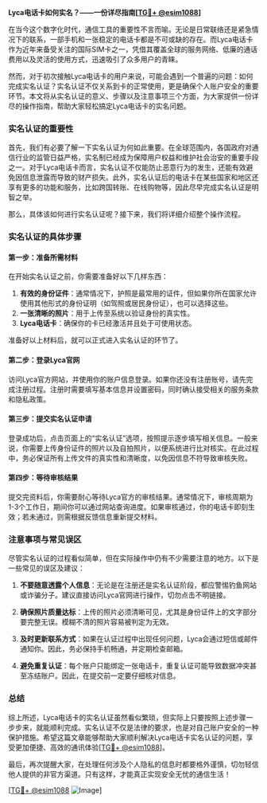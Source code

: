**Lyca电话卡如何实名？——一份详尽指南[[TG💪+ @esim1088](https://t.me/s/esim1088)]**

在当今这个数字化时代，通信工具的重要性不言而喻。无论是日常联络还是紧急情况下的联系，一部手机和一张稳定的电话卡都是不可或缺的存在。而Lyca电话卡作为近年来备受关注的国际SIM卡之一，凭借其覆盖全球的服务网络、低廉的通话费用以及灵活的使用方式，迅速吸引了众多用户的青睐。

然而，对于初次接触Lyca电话卡的用户来说，可能会遇到一个普遍的问题：如何完成实名认证？实名认证不仅关系到卡的正常使用，更是确保个人账户安全的重要环节。本文将从实名认证的意义、步骤以及注意事项三个方面，为大家提供一份详尽的操作指南，帮助大家轻松搞定Lyca电话卡的实名问题。

### 实名认证的重要性

首先，我们有必要了解一下实名认证为何如此重要。在全球范围内，各国政府对通信行业的监管日益严格，实名制已经成为保障用户权益和维护社会治安的重要手段之一。对于Lyca电话卡而言，实名认证不仅能防止恶意行为的发生，还能有效避免因信息泄露而导致的财产损失。此外，实名认证后的电话卡在某些国家和地区还享有更多的功能和服务，比如跨国转账、在线购物等，因此尽早完成实名认证是明智之举。

那么，具体该如何进行实名认证呢？接下来，我们将详细介绍整个操作流程。

### 实名认证的具体步骤

#### 第一步：准备所需材料

在开始实名认证之前，你需要准备好以下几样东西：

1. **有效的身份证件**：通常情况下，护照是最常用的证件，但如果你所在国家允许使用其他形式的身份证明（如驾照或居民身份证），也可以选择这些。
2. **一张清晰的照片**：用于上传至系统以验证身份的真实性。
3. **Lyca电话卡**：确保你的卡已经激活并且处于可使用状态。

准备好以上材料后，就可以正式进入实名认证的环节了。

#### 第二步：登录Lyca官网

访问Lyca官方网站，并使用你的账户信息登录。如果你还没有注册账号，请先完成注册过程。注册时需要填写基本信息并设置密码，同时确认接受相关的服务条款和隐私政策。

#### 第三步：提交实名认证申请

登录成功后，点击页面上的“实名认证”选项，按照提示逐步填写相关信息。一般来说，你需要上传身份证件的照片以及自拍照片，以便系统进行比对核实。在此过程中，务必保证所有上传文件的真实性和清晰度，以免因信息不符导致审核失败。

#### 第四步：等待审核结果

提交完资料后，你需要耐心等待Lyca官方的审核结果。通常情况下，审核周期为1-3个工作日，期间你可以通过网站查询进度。如果审核通过，你的电话卡即刻生效；若未通过，则需根据反馈信息重新提交材料。

### 注意事项与常见误区

尽管实名认证的过程看似简单，但在实际操作中仍有不少需要注意的地方。以下是一些常见的误区及建议：

1. **不要随意透露个人信息**：无论是在注册还是实名认证阶段，都应警惕钓鱼网站或诈骗分子。建议直接访问Lyca官网进行操作，切勿点击不明链接。
   
2. **确保照片质量达标**：上传的照片必须清晰可见，尤其是身份证件上的文字部分要完整无误。模糊不清的照片容易被判定为无效。

3. **及时更新联系方式**：如果在认证过程中出现任何问题，Lyca会通过短信或邮件通知你。因此，务必保持手机畅通，并定期检查邮箱。

4. **避免重复认证**：每个账户只能绑定一张电话卡，重复认证可能导致数据冲突甚至冻结账户。因此，在提交前一定要仔细核对信息。

### 总结

综上所述，Lyca电话卡的实名认证虽然看似繁琐，但实际上只要按照上述步骤一步步来，就能顺利完成。实名认证不仅是法律的要求，也是对自己账户安全的一种保护措施。希望这篇文章能够帮助大家顺利解决Lyca电话卡实名认证的问题，享受更加便捷、高效的通讯体验[[TG💪+ @esim1088](https://t.me/s/esim1088)]。

最后，再次提醒大家，在处理任何涉及个人隐私的信息时都要格外谨慎，切勿轻信他人提供的非官方渠道。只有这样，才能真正实现安全无忧的通信生活！

[[TG💪+ @esim1088](https://t.me/s/esim1088) ![Image](https://i.postimg.cc/4NQfJmqS/Snipaste-2025-05-13-00-14-12.png)]